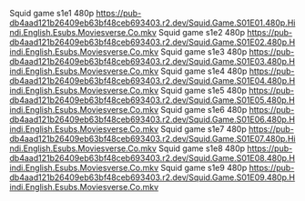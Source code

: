 Squid game s1e1 480p
https://pub-db4aad121b26409eb63bf48ceb693403.r2.dev/Squid.Game.S01E01.480p.Hindi.English.Esubs.Moviesverse.Co.mkv
Squid game s1e2 480p
https://pub-db4aad121b26409eb63bf48ceb693403.r2.dev/Squid.Game.S01E02.480p.Hindi.English.Esubs.Moviesverse.Co.mkv
Squid game s1e3 480p
https://pub-db4aad121b26409eb63bf48ceb693403.r2.dev/Squid.Game.S01E03.480p.Hindi.English.Esubs.Moviesverse.Co.mkv
Squid game s1e4 480p
https://pub-db4aad121b26409eb63bf48ceb693403.r2.dev/Squid.Game.S01E04.480p.Hindi.English.Esubs.Moviesverse.Co.mkv
Squid game s1e5 480p
https://pub-db4aad121b26409eb63bf48ceb693403.r2.dev/Squid.Game.S01E05.480p.Hindi.English.Esubs.Moviesverse.Co.mkv
Squid game s1e6 480p
https://pub-db4aad121b26409eb63bf48ceb693403.r2.dev/Squid.Game.S01E06.480p.Hindi.English.Esubs.Moviesverse.Co.mkv
Squid game s1e7 480p
https://pub-db4aad121b26409eb63bf48ceb693403.r2.dev/Squid.Game.S01E07.480p.Hindi.English.Esubs.Moviesverse.Co.mkv
Squid game s1e8 480p
https://pub-db4aad121b26409eb63bf48ceb693403.r2.dev/Squid.Game.S01E08.480p.Hindi.English.Esubs.Moviesverse.Co.mkv
Squid game s1e9 480p
https://pub-db4aad121b26409eb63bf48ceb693403.r2.dev/Squid.Game.S01E09.480p.Hindi.English.Esubs.Moviesverse.Co.mkv
